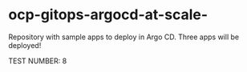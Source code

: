 # ocp-gitops-argocd-at-scale-
Repository with sample apps to deploy in Argo CD. Three apps will be deployed! 

TEST NUMBER: 8
